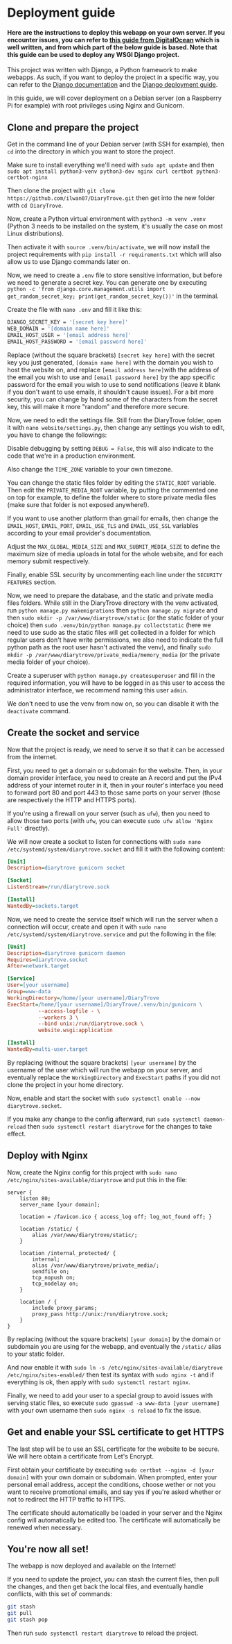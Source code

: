 # Deployment guide

#### **Here are the instructions to deploy this webapp on your own server. If you encounter issues, you can refer to [this guide from DigitalOcean](https://www.digitalocean.com/community/tutorials/how-to-set-up-django-with-postgres-nginx-and-gunicorn-on-ubuntu) which is well written, and from which part of the below guide is based. Note that this guide can be used to deploy any WSGI Django project.**

This project was written with Django, a Python framework to make webapps. As such, if you want to deploy the project in a specific way, you can refer to the [Django documentation](https://docs.djangoproject.com/en/5.2/) and the [Django deployment guide](https://docs.djangoproject.com/en/5.2/howto/deployment/).

In this guide, we will cover deployment on a Debian server (on a Raspberry Pi for example) with root privileges using Nginx and Gunicorn.

## Clone and prepare the project

Get in the command line of your Debian server (with SSH for example), then `cd` into  the directory in which you want to store the project.

Make sure to install everything we'll need with `sudo apt update` and then `sudo apt install python3-venv python3-dev nginx curl certbot python3-certbot-nginx`

Then clone the project with `git clone https://github.com/ilwan07/DiaryTrove.git` then get into the new folder with `cd DiaryTrove`.

Now, create a Python virtual environment with `python3 -m venv .venv` (Python 3 needs to be installed on the system, it's usually the case on most Linux distributions).

Then activate it with `source .venv/bin/activate`, we will now install the project requirements with `pip install -r requirements.txt` which will also allow us to use Django commands later on.

Now, we need to create a `.env` file to store sensitive information, but before we need to generate a secret key. You can generate one by executing `python -c 'from django.core.management.utils import get_random_secret_key; print(get_random_secret_key())'` in the terminal.

Create the file with `nano .env` and fill it like this:

```bash
DJANGO_SECRET_KEY = '[secret key here]'
WEB_DOMAIN = '[domain name here]'
EMAIL_HOST_USER = '[email address here]'
EMAIL_HOST_PASSWORD = '[email password here]'
```

Replace (without the square brackets) `[secret key here]` with the secret key you just generated, `[domain name here]` with the domain you wish to host the website on, and replace  `[email address here]`with the address of the email you wish to use and `[email password here]` by the app specific password for the email you wish to use to send notifications (leave it blank if you don't want to use emails, it shouldn't cause issues). For a bit more security, you can change by hand some of the characters from the secret key, this will make it more "random" and therefore more secure.

Now, we need to edit the settings file. Still from the DiaryTrove folder, open it with `nano website/settings.py`, then change any settings you wish to edit, you have to change the followings:

Disable debugging by setting `DEBUG = False`, this will also indicate to the code that we're in a production environment.

Also change the `TIME_ZONE` variable to your own timezone.

You can change the static files folder by editing the `STATIC_ROOT` variable. Then edit the `PRIVATE_MEDIA_ROOT` variable, by putting the commented one on top for example, to define the folder where to store private media files (make sure that folder is not exposed anywhere!).

If you want to use another platform than gmail for emails, then change the `EMAIL_HOST`, `EMAIL_PORT`, `EMAIL_USE_TLS` and `EMAIL_USE_SSL` variables according to your email provider's documentation.

Adjust the `MAX_GLOBAL_MEDIA_SIZE` and `MAX_SUBMIT_MEDIA_SIZE` to define the maximum size of media uploads in total for the whole website, and for each memory submit respectively.

Finally, enable SSL security by uncommenting each line under the `SECURITY FEATURES` section.

Now, we need to prepare the database, and the static and private media files folders. While still in the DiaryTrove directory with the venv activated, run `python manage.py makemigrations` then `python manage.py migrate` and then `sudo mkdir -p /var/www/diarytrove/static` (or the static folder of your choice) then `sudo .venv/bin/python manage.py collectstatic` (here we need to use sudo as the static files will get collected in a folder for which regular users don't have write permissions, we also need to indicate the full python path as the root user hasn't activated the venv), and finally `sudo mkdir -p /var/www/diarytrove/private_media/memory_media` (or the private media folder of your choice).

Create a superuser with `python manage.py createsuperuser` and fill in the required information, you will have to be logged in as this user to access the administrator interface, we recommend naming this user `admin`.

We don't need to use the venv from now on, so you can disable it with the `deactivate` command.

## Create the socket and service

Now that the project is ready, we need to serve it so that  it can be accessed from the internet.

First, you need to get a domain or subdomain for the website. Then, in your domain provider interface, you need to create an A record and put the IPv4 address of your internet router in it, then in your router's interface you need to forward port 80 and port 443 to those same ports on your server (those are respectively the HTTP and HTTPS ports).

If you're using a firewall on your server (such as `ufw`), then you need to allow those two ports (with `ufw`, you can execute `sudo ufw allow 'Nginx Full'` directly).

We will now create a socket to listen for connections with `sudo nano /etc/systemd/system/diarytrove.socket` and fill it with the following content:

```ini
[Unit]
Description=diarytrove gunicorn socket

[Socket]
ListenStream=/run/diarytrove.sock

[Install]
WantedBy=sockets.target
```

Now, we need to create the service itself which will run the server when a connection will occur, create and open it with `sudo nano /etc/systemd/system/diarytrove.service` and put the following in the file:

```ini
[Unit]
Description=diarytrove gunicorn daemon
Requires=diarytrove.socket
After=network.target

[Service]
User=[your username]
Group=www-data
WorkingDirectory=/home/[your username]/DiaryTrove
ExecStart=/home/[your username]/DiaryTrove/.venv/bin/gunicorn \
          --access-logfile - \
          --workers 3 \
          --bind unix:/run/diarytrove.sock \
          website.wsgi:application

[Install]
WantedBy=multi-user.target
```

By replacing (without the square brackets) `[your username]` by the username of the user which will run the webapp on your server, and eventually replace the `WorkingDirectory` and `ExecStart` paths if you did not clone the project in your home directory.

Now, enable and start the socket with `sudo systemctl enable --now diarytrove.socket`.

If you make any change to the config afterward, run `sudo systemctl daemon-reload` then `sudo systemctl restart diarytrove` for the changes to take effect.

## Deploy with Nginx

Now, create the Nginx config for this project with `sudo nano /etc/nginx/sites-available/diarytrove` and put this in the file:

```nginx
server {
    listen 80;
    server_name [your domain];

    location = /favicon.ico { access_log off; log_not_found off; }

    location /static/ {
        alias /var/www/diarytrove/static/;
    }

    location /internal_protected/ {
        internal;
        alias /var/www/diarytrove/private_media/;
        sendfile on;
        tcp_nopush on;
        tcp_nodelay on;
    }

    location / {
        include proxy_params;
        proxy_pass http://unix:/run/diarytrove.sock;
    }
}
```

By replacing (without the square brackets) `[your domain]` by the domain or subdomain you are using for the webapp, and eventually the `/static/` alias to your static folder.

And now enable it with `sudo ln -s /etc/nginx/sites-available/diarytrove /etc/nginx/sites-enabled/` then test its syntax with `sudo nginx -t` and if everything is ok, then apply with `sudo systemctl restart nginx`.

Finally, we need to add your user to a special group to avoid issues with serving static files, so execute `sudo gpasswd -a www-data [your username]` with your own username then `sudo nginx -s reload` to fix the issue.

## Get and enable your SSL certificate to get HTTPS

The last step will be to use an SSL certificate for the website to be secure. We will here obtain a certificate from Let's Encrypt.

First obtain your certificate by executing `sudo certbot --nginx -d [your domain]` with your own domain or subdomain. When prompted, enter your personal email address, accept the conditions, choose wether or not you want to receive promotional emails, and say yes if you're asked whether or not to redirect the HTTP traffic to HTTPS.

The certificate should automatically be loaded in your server and the Nginx config will automatically be edited too. The certificate will automatically be renewed when necessary.

## You're now all set!

The webapp is now deployed and available on the Internet!

If you need to update the project, you can stash the current files, then pull the changes, and then get back the local files, and eventually handle conflicts, with this set of commands:

```bash
git stash
git pull
git stash pop
```

Then run `sudo systemctl restart diarytrove` to reload the project.
